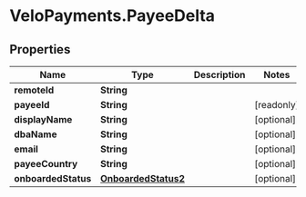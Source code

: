 # VeloPayments.PayeeDelta

## Properties

Name | Type | Description | Notes
------------ | ------------- | ------------- | -------------
**remoteId** | **String** |  | 
**payeeId** | **String** |  | [readonly] 
**displayName** | **String** |  | [optional] 
**dbaName** | **String** |  | [optional] 
**email** | **String** |  | [optional] 
**payeeCountry** | **String** |  | [optional] 
**onboardedStatus** | [**OnboardedStatus2**](OnboardedStatus2.md) |  | [optional] 


